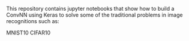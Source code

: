 This repository contains jupyter notebooks that show how to build a ConvNN using Keras to solve some of the traditional problems in image recognitions such as:

MNIST10
CIFAR10